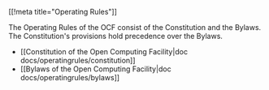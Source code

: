 [[!meta title="Operating Rules"]]

The Operating Rules of the OCF consist of the Constitution and the Bylaws. The
Constitution's provisions hold precedence over the Bylaws.

- [[Constitution of the Open Computing Facility|doc
  docs/operatingrules/constitution]]
- [[Bylaws of the Open Computing Facility|doc docs/operatingrules/bylaws]]
